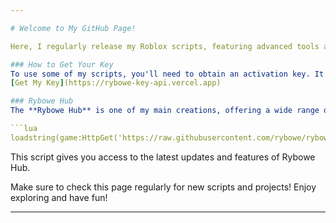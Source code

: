 ```yaml
---

# Welcome to My GitHub Page!

Here, I regularly release my Roblox scripts, featuring advanced tools and functionalities to enhance your gameplay experience. Whether you're looking for auto-farming scripts, ESP features, or exclusive game tools, you'll find everything you need right here!

### How to Get Your Key
To use some of my scripts, you'll need to obtain an activation key. It's quick and easy! Just follow this link to get your key:  
[Get My Key](https://rybowe-key-api.vercel.app)

### Rybowe Hub
The **Rybowe Hub** is one of my main creations, offering a wide range of practical tools. To access it, simply run the following code in your Roblox game:

```lua
loadstring(game:HttpGet('https://raw.githubusercontent.com/rybowe/rybowescripts/main/release.lua'))()
```

This script gives you access to the latest updates and features of Rybowe Hub.

Make sure to check this page regularly for new scripts and projects! Enjoy exploring and have fun!

---
```


